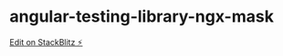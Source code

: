 # angular-testing-library-ngx-mask

[Edit on StackBlitz ⚡️](https://stackblitz.com/edit/angular-sxkibq)